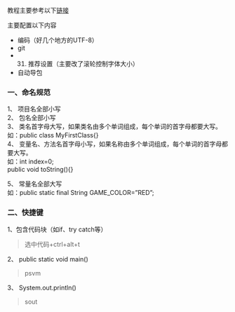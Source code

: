 教程主要参考以下[链接](https://cdk8s.gitbook.io/github/)

主要配置以下内容
- 编码（好几个地方的UTF-8）
- git
- 31. 推荐设置（主要改了滚轮控制字体大小）
- 自动导包

### 一、命名规范
1、 项目名全部小写  
2、 包名全部小写  
3、 类名首字母大写，如果类名由多个单词组成，每个单词的首字母都要大写。  
如：public class MyFirstClass{}  
4、 变量名、方法名首字母小写，如果名称由多个单词组成，每个单词的首字母都要大写。  
如：int index=0;  
public void toString(){}  
  
5、 常量名全部大写  
如：public static final String GAME_COLOR=”RED”;  

### 二、快捷键
1、包含代码块（如if、try catch等）
> 选中代码+ctrl+alt+t

2、 public static void main()
> psvm

3、 System.out.println()
> sout


